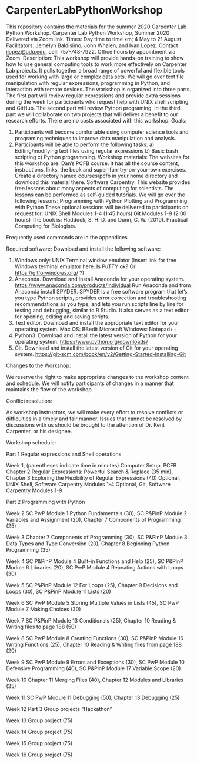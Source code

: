 # CarpenterLabPythonWorkshop
This repository contains the materials for the summer 2020 Carpenter Lab Python Workshop.
Carpenter Lab Python Workshop, Summer 2020
Delivered via Zoom link.
Times: Day time to time xm; 4 May to 21 August
Facilitators:
Jemelyn Baldisimo, John Whalen, and Ivan Lopez.  Contact ilopez@odu.edu, cell: 757-748-7922.  Office hours by appointment via Zoom.
Description:
This workshop will provide hands-on training to show how to use general computing tools to work more effectively on Carpenter Lab projects. It pulls together a broad range of powerful and flexible tools used for working with large or complex data sets. We will go over text file manipulation with regular expressions, programming in Python, and interaction with remote devices.  The workshop is organized into three parts. The first part will review regular expressions and provide extra sessions during the week for participants who request help with UNIX shell scripting and GitHub.  The second part will review Python programing.  In the third part we will collaborate on two projects that will deliver a benefit to our research efforts.  There are no costs associated with this workshop.
Goals:
1. Participants will become comfortable using computer science tools and programing techniques to improve data manipulation and analysis.
2. Participants will be able to perform the following tasks:
a)	Editing/modifying text files using regular expressions 
b)	Basic bash scripting 
c)	Python programming.
Workshop materials:
The websites for this workshop are:
Dan’s PCFB course.  It has all the course content, instructions, links, the book and super-fun-try-on-your-own exercises. Create a directory named courses/pcfb in your home directory and download this material there.
Software Carpentry.  This website provides free lessons about many aspects of computing for scientists.  The lessons can be performed as self-guided tutorials.  We will go over the following lessons:
Programming with Python
Plotting and Programming with Python
These optional sessions will be delivered to participants on request for:
UNIX Shell Modules 1-4 (1:45 hours)
Git Modules 1-9 (2:00 hours)
The book is: Haddock, S. H. D. and Dunn, C. W. (2010). Practical Computing for Biologists.

Frequently used commands are in the appendices

Required software:
Download and install the following software:
1)	Windows only: UNIX Terminal window emulator
(Insert link for free Windows terminal emulator here. Is PuTTY ok? Or https://gitforwindows.org/ ?)
2)	Anaconda.  Download and install Anaconda for your operating system.
https://www.anaconda.com/products/individual
Run Anaconda and from Anaconda install SPYDER.  SPYDER is a free software program that let’s you type Python scripts, provides error correction and troubleshooting recommendations as you type, and lets you run scripts line by line for testing and debugging, similar to R Studio.  It also serves as a text editor for opening, editing and saving scripts.
3)	Text editor.  Download and install the appropriate text editor for your operating system.
Mac OS: BBedit
Microsoft Windows: Notepad++
4)	Python3.  Download and install the latest version of Python for your operating system.
https://www.python.org/downloads/
5) Git. Download and install the latest version of Git for your operating system.
https://git-scm.com/book/en/v2/Getting-Started-Installing-Git


Changes to the Workshop:

We reserve the right to make appropriate changes to the workshop content and schedule.  We will notify participants of changes in a manner that maintains the flow of the workshop.

Conflict resolution:

As workshop instructors, we will make every effort to resolve conflicts or difficulties in a timely and fair manner. Issues that cannot be resolved by discussions with us should be brought to the attention of Dr. Kent Carpenter, or his designee.

Workshop schedule:

Part 1 Regular expressions and Shell operations

Week 1, (parentheses indicate time in minutes)
Computer Setup, PCFB Chapter 2 Regular Expressions: Powerful Search & Replace (35 min), Chapter 3 Exploring the Flexibility of Regular Expressions (40)
Optional, UNIX Shell, Software Carpentry Modules 1-4
Optional, Git, Software Carpentry Modules 1-9

Part 2 Programming with Python

Week 2
SC PwP Module 1 Python Fundamentals (30), SC P&PinP Module 2 Variables and Assignment (20), Chapter 7 Components of Programming (25)

Week 3
Chapter 7 Components of Programming (30), SC P&PinP Module 3 Data Types and Type Conversion (20), Chapter 8 Beginning Python Programming (35)

Week 4
SC P&PinP Module 4 Built-in Functions and Help (25), SC P&PinP Module 6 Libraries (20), SC PwP Module 4 Repeating Actions with Loops (30)

Week 5
SC P&PinP Module 12 For Loops (25), Chapter 9 Decisions and Loops (30), SC P&PinP Module 11 Lists (20) 

Week 6
SC PwP Module 5 Storing Multiple Values in Lists (45), SC PwP Module 7 Making Choices (30)

Week 7
SC P&PinP Module 13 Conditionals (25), Chapter 10 Reading & Writing files to page 188 (50)

Week 8
SC PwP Module 8 Creating Functions (30), SC P&PinP Module 16 Writing Functions (25), Chapter 10 Reading & Writing files from page 188 (20)

Week 9
SC PwP Module 9 Errors and Exceptions (30), SC PwP Module 10 Defensive Programming (40), SC P&PinP Module 17 Variable Scope (20)

Week 10
Chapter 11 Merging Files (40), Chapter 12 Modules and Libraries (35)

Week 11
SC PwP Module 11 Debugging (50), Chapter 13 Debugging (25)

Week 12
Part 3 Group projects “Hackathon”

Week 13
Group project (75)

Week 14
Group project (75)

Week 15
Group project (75)

Week 16
Group project (75)
